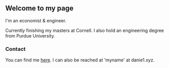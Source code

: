 ## Welcome to my page

I'm an economist & engineer. 

Currently finishing my masters at Cornell. I also hold an engineering degree from Purdue University. 

### Contact

You can find me [here](https://twitter.com/NecessaryForm).
I can also be reached at 'myname' at danie1.xyz.

